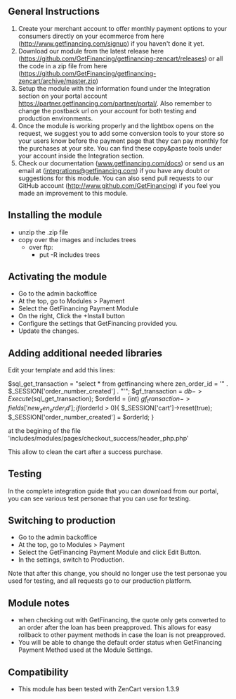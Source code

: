 General Instructions
-----------------------------
1. Create your merchant account to offer monthly payment options to your consumers directly on your ecommerce from here (http://www.getfinancing.com/signup) if you haven't done it yet.
2. Download our module from the latest release here (https://github.com/GetFinancing/getfinancing-zencart/releases) or all the code in a zip file from here (https://github.com/GetFinancing/getfinancing-zencart/archive/master.zip)
3. Setup the module with the information found under the Integration section on your portal account https://partner.getfinancing.com/partner/portal/. Also remember to change the postback url on your account for both testing and production environments. 
4. Once the module is working properly and the lightbox opens on the request, we suggest you to add some conversion tools to your store so your users know before the payment page that they can pay monthly for the purchases at your site. You can find these copy&paste tools under your account inside the Integration section.
5. Check our documentation (www.getfinancing.com/docs) or send us an email at (integrations@getfinancing.com) if you have any doubt or suggestions for this module. You can also send pull requests to our GitHub account (http://www.github.com/GetFinancing) if you feel you made an improvement to this module.

Installing the module
---------------------

- unzip the .zip file
- copy over the images and includes trees
  - over ftp:
    - put -R includes trees

Activating the module
---------------------
 - Go to the admin backoffice
 - At the top, go to Modules > Payment
 - Select the GetFinancing Payment Module
 - On the right, Click the +Install button
 - Configure the settings that GetFinancing provided you.
 - Update the changes.

Adding additional needed libraries
----------------------------------

Edit your template and add this lines:

$sql_get_transaction = "select * from getfinancing where zen_order_id = '" . $_SESSION['order_number_created'] . "'";
$gf_transaction = $db->Execute($sql_get_transaction);
$orderId = (int) $gf_transaction->fields['new_zen_order_id'];
if ($orderId > 0){
   $_SESSION['cart']->reset(true);
   $_SESSION['order_number_created'] = $orderId;
}


at the begining of the file
 'includes/modules/pages/checkout_success/header_php.php'

This allow to clean the cart after a success purchase.

Testing
-------

In the complete integration guide that you can download from our portal,
you can see various test personae that you can use for testing.

Switching to production
-----------------------

 - Go to the admin backoffice
 - At the top, go to Modules > Payment
 - Select the GetFinancing Payment Module and click Edit Button.
 - In the settings, switch to Production.

Note that after this change, you should no longer use the test personae you
used for testing, and all requests go to our production platform.

Module notes
------------
 - when checking out with GetFinancing, the quote only gets converted to
   an order after the loan has been preapproved.  This allows for easy
   rollback to other payment methods in case the loan is not preapproved.
 - You will be able to change the default order status when GetFinancing
   Payment Method used at the Module Settings.

Compatibility
-------------
 - This module has been tested with ZenCart version 1.3.9
